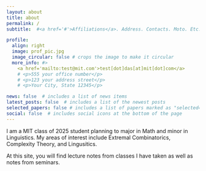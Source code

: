```yaml
---
layout: about
title: about
permalink: /
subtitle:  #<a href='#'>Affiliations</a>. Address. Contacts. Moto. Etc.

profile:
  align: right
  image: prof_pic.jpg
  image_circular: false # crops the image to make it circular
  more_info: #>
    <a href='mailto:test@mit.com'>test[dot]das[at]mit[dot]com</a>
    # <p>555 your office number</p>
    # <p>123 your address street</p>
    # <p>Your City, State 12345</p>

news: false  # includes a list of news items
latest_posts: false  # includes a list of the newest posts
selected_papers: false # includes a list of papers marked as "selected={true}"
social: false  # includes social icons at the bottom of the page
---
```


I am a MIT class of 2025 student planning to major in Math and minor in Linguistics. My areas of interest include Extremal Combinatorics, Complexity Theory, and Lingusitics.

At this site, you will find lecture notes from classes I have taken as well as notes from seminars.